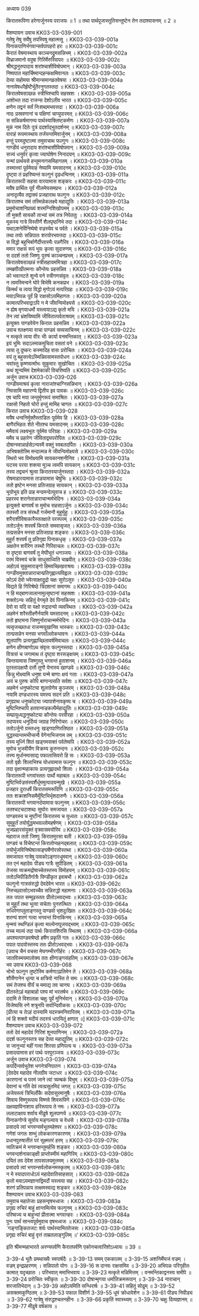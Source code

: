 अध्यायः 039

किरातरूपिणा हरेणार्जुनस्य पराजयः ॥ 1 ॥ तथा पार्थपूजास्तुतिसन्तुष्टेन तेन तदाश्वासनम् ॥ 2 ॥

वैशम्पायन उवाच 	KK03-03-039-001  
गतेषु तेषु सर्वेषु तपस्विषु महात्मसु ।	KK03-03-039-001a  
पिनाकपाणिर्भगवान्सर्वपापहरो हरः ॥	KK03-03-039-001c  
कैरातं वेषमास्थाय काञ्चनद्रुमसन्निभम् ।	KK03-03-039-002a  
विभ्राजमानो वपुषा गिरिर्मेरुरिवापरः ॥	KK03-03-039-002c  
श्रीमद्धनुरुपादाय शरांश्चाशीविषोपमान् ।	KK03-03-039-003a  
निष्पपात महार्चिष्मान्दहन्कक्षमिवानलः ॥	KK03-03-039-003c  
देव्या सहोमया श्रीमान्समानव्रतवेषया ।	KK03-03-039-004a  
नानावेषधरैर्हृष्टैर्भूतैरनुगतस्तदा ॥	KK03-03-039-004c  
किरातवेषसञ्छन्नः स्त्रीभिश्चापि सहस्रशः ।	KK03-03-039-005a  
अशोभत तदा राजन्स देशोऽतीव भारत ॥	KK03-03-039-005c  
क्षणेन तद्वनं सर्वं निःशब्दमभवत्तदा ।	KK03-03-039-006a  
नादः प्रस्रवणानां च पक्षिणां चाप्युपारमत् ॥	KK03-03-039-006c  
स सन्निकर्षमागम्य पार्थस्याक्लिष्टकर्मणः ।	KK03-03-039-007a  
मूकं नाम दितेः पुत्रं ददर्शाद्भुतदर्शनम् ॥	KK03-03-039-007c  
वाराहं रूपमास्थाय तर्जयन्तमिवार्जुनम् ।	KK03-03-039-008a  
हन्तुं परमदुष्टात्मा तमुवाचाथ फल्गुनः ॥	KK03-03-039-008c  
गाण्डीवं धनुरादाय शरांश्चाशीविषोपमान् ।	KK03-03-039-009a  
सज्यं धनुर्वरं कृत्वा ज्याघोषेण निनादयन् ॥	KK03-03-039-009c  
यन्मां प्रार्थयसे हन्तुमनागसमिहागतम् ।	KK03-03-039-010a  
तस्मात्त्वां पूर्वमेवाहं नेष्यामि यमसादनम् ॥	KK03-03-039-010c  
दृष्ट्वा तं प्रहरिष्यन्तं फल्गुनं दृढधन्विनम् ।	KK03-03-039-011a  
किरातरूपी सहसा वारयामास शङ्करः ॥	KK03-03-039-011c  
मयैष प्रार्थितः पूर्वं नीलमेघसमप्रभः ।	KK03-03-039-012a  
अनादृत्यैव तद्वाक्यं प्रजहाराथ फल्गुनः ॥	KK03-03-039-012c  
किरातश्च समं तस्मिन्नेकलक्ष्ये महाद्युतिः ।	KK03-03-039-013a  
प्रमुमोचाशनिप्रख्यं शरमग्निशिखोपमम् ॥	KK03-03-039-013c  
तौ मुक्तौ सायकौ ताभ्यां समं तत्र निपेततुः ।	KK03-03-039-014a  
मूकस्य गात्रे विस्तीर्णे शैलपृष्ठनिभे तदा ॥	KK03-03-039-014c  
यथाऽशनेर्विनिष्पेषो वज्रस्येव च पर्वते ।	KK03-03-039-015a  
तथा तयोः सन्निपातः शरयोरभवत्तदा ॥	KK03-03-039-015c  
स विद्धो बहुभिर्बाणैर्दीप्तास्यैः पन्नगैरिव ।	KK03-03-039-016a  
ममार राक्षसं रूपं भूयः कृत्वा सुदारुणम् ॥	KK03-03-039-016c  
स ददर्श ततो जिष्णुः पुरुषं काञ्चनप्रभम् ।	KK03-03-039-017a  
किरातवेषसञ्छन्नं स्त्रीसहायममित्रहा ॥	KK03-03-039-017c  
तमब्रवीत्प्रीतमनाः कौन्तेयः प्रहसन्निव ।	KK03-03-039-018a  
को भवानटते शून्ये वने स्त्रीगणसंवृतः ॥	KK03-03-039-018c  
न त्वमस्मिन्वने घोरे बिभेषि कनकप्रभ ।	KK03-03-039-019a  
किमर्थं च त्वया विद्धो मृगोऽयं मत्परिग्रहः ॥	KK03-03-039-019c  
मयाऽभिपन्नः पूर्वं हि राक्षसोऽयमिहागतः ।	KK03-03-039-020a  
कामात्परिभवाद्वाऽपि न मे जीवन्विमोक्ष्यसे ॥	KK03-03-039-020c  
न ह्येष मृगयाधर्मो यस्त्वयाऽद्य कृतो मयि ।	KK03-03-039-021a  
तेन त्वां भ्रंशयिष्यामि जीवितात्पर्वताश्रयम् ॥	KK03-03-039-021c  
इत्युक्तः पाण्डवेयेन किरातः प्रहसन्निव ।	KK03-03-039-022a  
उवाच श्लक्ष्णया वाचा पाण्डवं सव्यसाचिनम् ॥	KK03-03-039-022c  
न मत्कृते त्वया वीरः भीः कार्या वनमन्तिकात् ।	KK03-03-039-023a  
इयं भूमिः सदाऽस्माकमुचिता वसतां वने ॥	KK03-03-039-023c  
त्वया तु दुष्करः कस्मादिह वासः प्ररोचितः ।	KK03-03-039-024a  
वयं तु बहुसत्त्वेऽस्मिन्निवसामस्तपोधन ॥	KK03-03-039-024c  
भवांस्तु कृष्णवर्त्माभः सुकुमारः सुखोचितः ।	KK03-03-039-025a  
कथं शून्यमिमं देशमेकाकी विचरिष्यति ॥	KK03-03-039-025c  
अर्जुन उवाच 	KK03-03-039-026  
गाण्डीवमाश्रयं कृत्वा नाराजांश्चाग्निसन्निभान् ।	KK03-03-039-026a  
निवसामि महारण्ये द्वितीय इव पावकः ॥	KK03-03-039-026c  
एष चापि मया जन्तुर्मृगरूपं समाश्रितः ।	KK03-03-039-027a  
राक्षसो निहतो घोरो हन्तुं मामिह चागतः ॥	KK03-03-039-027c  
किरात उवाच 	KK03-03-039-028  
मयैष धन्वनिर्मुक्तैस्ताडितः पूर्वमेव हि ।	KK03-03-039-028a  
बाणैरभिहतः शेते नीतश्च यमसादनम् ॥	KK03-03-039-028c  
ममैवायं लक्ष्यभूतः पूर्वमेव परिग्रहः ।	KK03-03-039-029a  
ममैव च प्रहारेण जीविताद्व्यपरोपितः ॥	KK03-03-039-029c  
दोषान्स्वान्नार्हसेऽन्यस्मै वक्तुं स्वबलदर्पितः ।	KK03-03-039-030a  
अभिषक्तोस्मि मन्दात्मन्न मे जीवन्विमोक्ष्यसे ॥	KK03-03-039-030c  
स्थिरो भव विमोक्ष्यामि सायकानशनीनिव ।	KK03-03-039-031a  
घटस्व परया शक्त्या मुञ्च त्वमपि सायकान् ॥	KK03-03-039-031c  
तस्य तद्वचनं श्रुत्वा किरातस्यार्जुनस्तदा ।	KK03-03-039-032a  
रोषमाहारयामास ताडयामास चेषुभिः ॥	KK03-03-039-032c  
ततो हृष्टेन मनसा प्रतिजग्राह सायकान् ।	KK03-03-039-033a  
भूयोभूय इति प्राह मन्दमन्देत्युवाच ह ॥	KK03-03-039-033c  
प्रहरस्व शरानेतान्नाराचान्मर्मभेदिनः ।	KK03-03-039-034a  
इत्युक्तो बाणवर्षं स मुमोच सहसाऽर्जुनः ॥	KK03-03-039-034c  
ततस्तौ तत्र संरब्धौ गर्जमानौ मुहुर्मुहुः ।	KK03-03-039-035a  
शरैराशीविषाकारैस्ततक्षाते परस्परम् ॥	KK03-03-039-035c  
ततोऽर्जुनः शरवर्षं किराते समवासृजत् ।	KK03-03-039-036a  
तत्प्रसन्नेन मनसा प्रतिजग्राह शङ्करः ॥	KK03-03-039-036c  
मुहूर्तं शरवर्षं तु प्रतिगृह्य पिनाकधृक् ।	KK03-03-039-037a  
अक्षतेन शरीरेण तस्थौ गिरिवाचलः ॥	KK03-03-039-037c  
स दृष्ट्वा बाणवर्षं तु मेघीभूतं धनञ्जयः ।	KK03-03-039-038a  
परमं विस्मयं चक्रे साधुसाध्विति चाब्रवीत् ॥	KK03-03-039-038c  
अहोऽयं सुकुमाराङ्गो हिमवच्छिखराश्रयः ।	KK03-03-039-039a  
गाण्डीवमुक्तान्नाराचान्प्रतिगृह्णात्यविह्वलः ॥	KK03-03-039-039c  
कोऽयं देवो भवेत्साक्षाद्रुद्रो यक्षः सुरोऽसुरः ।	KK03-03-039-040a  
विद्यते हि गिरिश्रेष्ठे त्रिदशानां समागमः ॥	KK03-03-039-040c  
न हि मद्बाणजालानामुत्सृष्टानां सहस्रशः ।	KK03-03-039-041a  
शक्तोऽन्यः सहितुं वेगमृते देवं पिनाकिनम् ॥	KK03-03-039-041c  
देवो वा यदि वा यक्षो रुद्रादन्यो व्यवस्थितः ।	KK03-03-039-042a  
अहमेनं शरैस्तीक्ष्णैर्नयामि यमसादनम् ॥	KK03-03-039-042c  
ततो हृष्टमना जिष्णुर्नाराचान्मर्मभेदिनः ।	KK03-03-039-043a  
व्यसृजच्छतधा राजन्मयूखानिव भास्करः ॥	KK03-03-039-043c  
तान्प्रसन्नेन मनसा भगवाँल्लोकभावनः ।	KK03-03-039-044a  
शूलपाणिः प्रत्यगृह्णाच्छिलावर्षमिवाचलः ॥	KK03-03-039-044c  
क्षणेन क्षीणबाणोऽथ संवृत्तः फल्गुनस्तदा ।	KK03-03-039-045a  
वित्रासं च जगामाथ तं दृष्ट्वा शरसङ्क्षयम् ॥	KK03-03-039-045c  
चिन्तयामास जिष्णुस्तु भगवन्तं हुताशनम् ।	KK03-03-039-046a  
पुरस्तादक्षयौ दत्तौ तूणौ येनास्य खाण्डवे ॥	KK03-03-039-046c  
किन्नु मोक्ष्यामि धनुषा यन्मे बाणाः क्षयं गताः ।	KK03-03-039-047a  
अयं च पुरुषः कोपि बाणान्ग्रसति सर्वशः ॥	KK03-03-039-047c  
अहमेनं धनुष्कोट्या शूलाग्रेणेव कुञ्जरम् ।	KK03-03-039-048a  
नयामि दण्डधारस्य यमस्य सदनं प्रति ॥	KK03-03-039-048c  
प्रगृह्याथ धनुष्कोट्या ज्यापाशेनावकृष्य च ।	KK03-03-039-049a  
मुष्टिभिश्चापि हतवान्वज्रकल्पैर्महाद्युतिः ॥	KK03-03-039-049c  
सम्प्रायुध्यद्धनुष्कोट्या कौन्तेयः परवीरहा ।	KK03-03-039-050a  
तदप्यस्य धनुर्दिव्यं जग्राह गिरिगोचरः ॥	KK03-03-039-050c  
ततोऽर्जुनो ग्रस्तधनुः खड्गपाणिरतिष्ठत ।	KK03-03-039-051a  
युद्धस्यान्तमभीप्सन्वै वेगेनाभिजगाम तम् ॥	KK03-03-039-051c  
तस्य मूर्ध्नि शितं खड्गमसक्तं पर्वतेष्वपि ।	KK03-03-039-052a  
मुमोच भुजवीर्येण विक्रम्य कुरुनन्दनः ॥	KK03-03-039-052c  
तस्य मूर्धानमासाद्य पफालासिवरो हि सः ।	KK03-03-039-053a  
ततो वृक्षैः शिलाभिश्च योधयामास फल्गुनः ॥	KK03-03-039-053c  
तदा वृक्षान्महाकायः प्रत्यगृह्णादथो शिलाः ।	KK03-03-039-054a  
किरातरूपी भगवांस्ततः पार्थो महाबलः ॥	KK03-03-039-054c  
मुष्टिभिर्वज्रसंस्पर्शैर्धूममुत्पादयन्मुखे ।	KK03-03-039-055a  
प्रजहार दुराधर्षे किरातसमरूपिणि ॥	KK03-03-039-055c  
ततः शक्राशनिसमैर्मुष्टिभिर्भृशदारुणैः ।	KK03-03-039-056a  
किरातरूपी भगवानर्दयामास फल्गुनम् ॥	KK03-03-039-056c  
ततश्चटचटाशब्दः सुघोरः समजायत ।	KK03-03-039-057a  
पाण्डवस्य च मुष्टीनां किरातस्य च युध्यतः ॥	KK03-03-039-057c  
सुमुहूर्तं तयोर्युद्धमभवल्लोमहर्षणम् ।	KK03-03-039-058a  
भुजप्रहारसंयुक्तं वृत्रवासवयोरिव ॥	KK03-03-039-058c  
महाराज ततो जिष्णुः किरातमुरसा बली ।	KK03-03-039-059a  
पाण्डवं च विचेष्टन्तं किरातोप्यहनद्बलात् ॥	KK03-03-039-059c  
तयोर्भुजविनिष्पेषात्सङ्घर्षेणोरसोस्तथा ।	KK03-03-039-060a  
समजायत गात्रेषु पावकोऽङ्गारधूमवान् ॥	KK03-03-039-060c  
तत एनं महादेवः पीड्य गात्रैः सुपीडितम् ।	KK03-03-039-061a  
तेजसा व्यक्रमद्रोषाच्चेतस्तस्य विमोहयन् ॥	KK03-03-039-061c  
ततोऽभिपीडितैर्गात्रैः पिण्डीकृत इवाबभौ ।	KK03-03-039-062a  
फल्गुनो गात्रसंरुद्धो देवदेवेन भारत ॥	KK03-03-039-062c  
निरुच्छ्वासोऽभवच्चैव सन्निरुद्धो महामनाः ।	KK03-03-039-063a  
ततः पपात सम्मूढस्ततः प्रीतोऽभवद्भवः ॥	KK03-03-039-063c  
स मुहूर्तं तथा भूत्वा सचेताः पुनरुत्थितः ।	KK03-03-039-064a  
रुधिरेणाप्लुताङ्गस्तु पाण्डवो भृशदुःखितः ॥	KK03-03-039-064c  
शरण्यं शरणं गत्वा भगवन्तं पिनाकिनम् ।	KK03-03-039-065a  
मृन्मयं स्थण्डिलं कृत्वा माल्येनापूजयद्भवम् ॥	KK03-03-039-065c  
तच्च माल्यं तदा पार्थः किरातशिरसि स्थितम् ।	KK03-03-039-066a  
अपश्यत्पाण्डवश्रेष्ठो हर्षेण प्रकृतिं गतः ॥	KK03-03-039-066c  
पपात पादयोस्तस्य ततः प्रीतोऽभवद्भवः ।	KK03-03-039-067a  
[उवाच चैनं वचसा मेघगम्भीरगीर्हरः ।	KK03-03-039-067c  
जातविस्मयमालोक्य ततः क्षीणाङ्गसंहतिम् ॥	KK03-03-039-067e  
भव उवाच 	KK03-03-039-068  
भोभो फल्गुन तुष्टोस्मि कर्मणाऽप्रतिमेन ते ।	KK03-03-039-068a  
शौर्येणानेन धृत्या च क्षत्रियो नास्ति ते समः ॥	KK03-03-039-068c  
समं तेजश्च वीर्यं च ममाद्य तव चानघ ।	KK03-03-039-069a  
प्रीतस्तेऽहं महाबाहो पश्य मां भरतर्षभ ॥	KK03-03-039-069c  
ददामि ते विशालाक्ष चक्षुः पूर्वं मुनिर्भवान् ।	KK03-03-039-070a  
विजेष्यसि रणे शत्रूनपि सर्वान्दिवौकसः ॥	KK03-03-039-070c  
[प्रीत्या च तेऽहं दास्यामि यदस्त्रमनिवारितम् ।	KK03-03-039-071a  
त्वं हि शक्तो मदीयं तदस्त्रं धारयितुं क्षणात् ॥]	KK03-03-039-071c  
वैशम्पायन उवाच 	KK03-03-039-072  
ततो देवं महादेवं गिरिशं शूनपाणिनम् ।	KK03-03-039-072a  
ददर्श फल्गुनस्तत्र सह देव्या महाद्युतिम् ॥	KK03-03-039-072c  
स जानुभ्यां महीं गत्वा शिरसा प्रणिपत्य च ।	KK03-03-039-073a  
प्रसादयामास हरं पार्थः परपुरञ्जयः ॥	KK03-03-039-073c  
अर्जुन उवाच 	KK03-03-039-074  
कपर्दिन्सर्वभूतेश भगनेत्रनिपातन ।	KK03-03-039-074a  
[देवदेव महादेव नीलग्रीव जटाधर ॥	KK03-03-039-074c  
कारणानां च परमं जाने त्वां त्र्यम्बकं विभुम् ।	KK03-03-039-075a  
देवानां च गतिं देवं त्वत्प्रसूतमिदं जगत् ॥	KK03-03-039-075c  
अजेयस्त्वं त्रिभिर्लोकैः सदेवासुरमानुषैः ।	KK03-03-039-076a  
शिवाय विष्णुरूपाय विष्णवे शिवरूपिणे ॥	KK03-03-039-076c  
दक्षयज्ञविनाशाय हरिरूपाय ते नमः ।	KK03-03-039-077a  
ललाटाक्षाय शर्वाय मीढुषे शूलपाणये ॥	KK03-03-039-077c  
पिनाकगोप्त्रे सूर्याय मङ्गल्याय च वेधसे ।	KK03-03-039-078a  
प्रसादये त्वां भगवन्सर्वभूतमहेश्वर ॥	KK03-03-039-078c  
गणेशं जगतः शम्भुं लोककारणकारणम् ।	KK03-03-039-079a  
प्रधानपुरुषातीतं परं सूक्ष्मतरं हरम् ॥	KK03-03-039-079c  
व्यतिक्रमं मे भगवन्क्षन्तुमर्हसि शङ्कर ।	KK03-03-039-080a  
भगवन्दर्शनाकाङ्क्षी प्राप्तोस्मीमं महागिरिम् ॥	KK03-03-039-080c  
दयितं तव देवेश तापसालयमुत्तमम् ।	KK03-03-039-081a  
प्रसादये त्वां भगवन्सर्वलोकनमस्कृतम् ॥	KK03-03-039-081c  
न मे स्यादपराधोऽयं महादेवातिसाहसात् ।	KK03-03-039-082a  
कृतो मयाऽयमज्ञानाद्विमर्दो यस्त्वया सह ।	KK03-03-039-082c  
शरणं प्रतिपन्नाय तत्क्षमस्वाद्य शङ्कर ॥	KK03-03-039-082e  
वैशम्पायन उवाच 	KK03-03-039-083  
तमुवाच महातेजाः प्रहसन्वृषभध्वजः ।	KK03-03-039-083a  
प्रगृह्य रुचिरं बाहुं क्षान्तमित्येव फल्गुनम् ॥	KK03-03-039-083c  
परिष्वज्य च बाहुभ्यां प्रीतात्मा भगवान्हरः ।	KK03-03-039-084a  
पुनः पार्थं सान्त्वपूर्वमुवाच वृषभध्वजः ॥	KK03-03-039-084c  
`गङ्गाङ्कितजटः शर्वः पार्थस्यामिततेजसः ।	KK03-03-039-085a  
प्रगृह्य रुचिरं बाहुं वृत्तं ताम्रतलाङ्गुलिम् ॥'	KK03-03-039-085c  

इति श्रीमन्महाभारते अरण्यपर्वणि कैरातपर्वणि एकोनचत्वारिंशोऽध्यायः ॥ 39 ॥

3-39-4 भूतैः प्रमथाख्यैः स्वपार्षदैः ॥ 3-39-13 समम् एककालम् ॥ 3-39-15 अशनिर्मेघजं वज्रम् । वज्रम् इन्द्रप्रहरणम् । सन्निपातो योगः ॥ 3-39-16 स दानवः राक्षसमिव ॥ 3-39-20 अभिपन्नः परिगृहीतः कामात् यदृच्छातः । परिभवात् ममाभिभवाय ॥ 3-39-23 मत्कृते मन्निमित्तम् । वनमन्तिकाद्वनस्य समीपे ॥ 3-39-24 प्ररोचितः स्वीकृतः ॥ 3-39-30 दोषान्मृगया धर्मातिक्रमरूपान् ॥ 3-39-34 नाराचान् शरजातिभेदान् ॥ 3-39-39 अहोऽयमिति सन्धिरार्षः ॥ 3-39-41 सहितुं सोढुम् ॥ 3-39-52 असक्तमकुण्ठितम् ॥ 3-39-53 पफाल विशीर्ण 3-39-55 धूमं क्रोधावेशेन ॥ 3-39-61 पीड्य निपीड्य ॥ 3-39-62 गात्रेषु संरुद्धश्चलनहीनः ॥ 3-39-66 प्रकृतिं स्वास्थ्यम् ॥ 3-39-70 चक्षुः दिव्यज्ञानम् ॥ 3-39-77 मीढुषे वर्षकाय ॥
